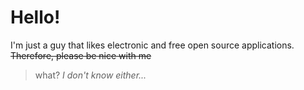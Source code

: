 # Hello!
I'm just a guy that likes electronic and free open source applications.
~~Therefore, please be nice with me~~
>what?
_I don't know either..._

